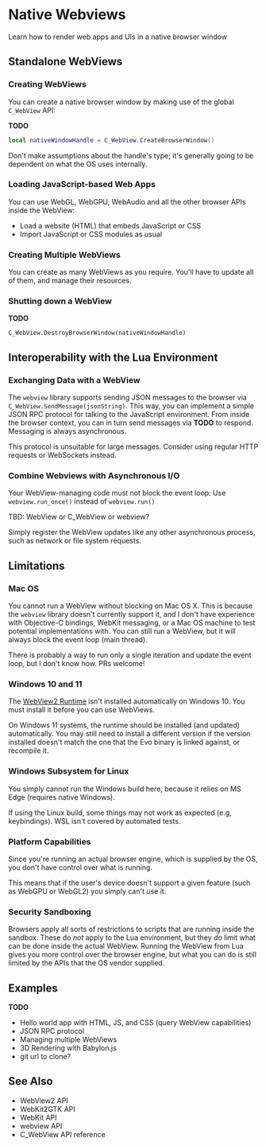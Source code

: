 # Native Webviews

Learn how to render web apps and UIs in a native browser window

## Standalone WebViews

### Creating WebViews

You can create a native browser window by making use of the global `C_WebView` API:

**TODO**

```lua
local nativeWindowHandle = C_WebView.CreateBrowserWindow()
```

Don't make assumptions about the handle's type; it's generally going to be dependent on what the OS uses internally.

### Loading JavaScript-based Web Apps

You can use WebGL, WebGPU, WebAudio and all the other browser APIs inside the WebView:

* Load a website (HTML) that embeds JavaScript or CSS
* Import JavaScript or CSS modules as usual

### Creating Multiple WebViews

You can create as many WebViews as you require. You'll have to update all of them, and manage their resources.

### Shutting down a WebView

**TODO**

`C_WebView.DestroyBrowserWindow(nativeWindowHandle)`

## Interoperability with the Lua Environment

### Exchanging Data with a WebView

The `webview` library supports sending JSON messages to the browser via `C_WebView.SendMessage(jsonString)`. This way, you can implement a simple JSON RPC protocol for talking to the JavaScript environment.
From inside the browser context, you can in turn send messages via **TODO** to respond. Messaging is always asynchronous.

This protocol is unsuitable for large messages. Consider using regular HTTP requests or WebSockets instead.

### Combine Webviews with Asynchronous I/O

Your WebView-managing code must not block the event loop: Use ``webview.run_once()`` instead of ``webview.run()``

TBD: WebView or C_WebView or webview?

Simply register the WebView updates like any other asynchronous process, such as network or file system requests.

## Limitations

### Mac OS

You cannot run a WebView without blocking on Mac OS X. This is because the `webview` library doesn't currently support it, and I don't have experience with Objective-C bindings, WebKit messaging, or a Mac OS machine to test potential implementations with. You can still run a WebView, but it will always block the event loop (main thread).

There is probably a way to run only a single iteration and update the event loop, but I don't know how. PRs welcome!

### Windows 10 and 11

The [WebView2 Runtime](https://developer.microsoft.com/en-us/microsoft-edge/webview2/#download-section) isn't installed automatically on Windows 10. You must install it before you can use WebViews.

On Windows 11 systems, the runtime should be installed (and updated) automatically. You may still need to install a different version if the version installed doesn't match the one that the Evo binary is linked against, or recompile it.

### Windows Subsystem for Linux

You simply cannot run the Windows build here, because it relies on MS Edge (requires native Windows).

If using the Linux build, some things may not work as expected (e.g, keybindings). WSL isn't covered by automated tests.

### Platform Capabilities

Since you're running an actual browser engine, which is supplied by the OS, you don't have control over what is running.

This means that if the user's device doesn't support a given feature (such as WebGPU or WebGL2) you simply can't use it.

### Security Sandboxing

Browsers apply all sorts of restrictions to scripts that are running inside the sandbox. These do *not* apply to the Lua environment, but they *do* limit what can be done inside the actual WebView. Running the WebView from Lua gives you more control over the browser engine, but what you can do is still limited by the APIs that the OS vendor supplied.

## Examples

**TODO**

* Hello world app with HTML, JS, and CSS (query WebView capabilities)
* JSON RPC protocol
* Managing multiple WebViews
* 3D Rendering with Babylon.js
* git url to clone?

## See Also

* WebView2 API
* WebKit2GTK API
* WebKit API
* webview API
* C_WebView API reference
